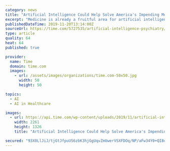 ```yaml
---
category: news
title: "Artificial Intelligence Could Help Solve America's Impending Mental Health Crisis"
excerpt: "Medicine is already a fruitful area for artificial intelligence; it has shown promise in diagnosing ... and chatbot that combines AI and principles from cognitive behavioral therapy—but it’ll probably be some five to 10 years before algorithms are ..."
publishedDateTime: 2019-11-20T13:14:00Z
sourceUrl: https://time.com/5727535/artificial-intelligence-psychiatry/
type: article
quality: 64
heat: 64
published: true

provider:
  name: Time
  domain: time.com
  images:
    - url: /assets/images/organizations/time.com-50x50.jpg
      width: 50
      height: 50

topics:
  - AI
  - AI in Healthcare

images:
  - url: https://api.time.com/wp-content/uploads/2019/11/artificial-intelligence-psychiatry.jpg
    width: 2261
    height: 1326
    title: "Artificial Intelligence Could Help Solve America's Impending Mental Health Crisis"

secured: "93X0LlJiJ/tjGtJfpuUS6zbK3hjGgUqvZmUwerVSXFDOq/NP/aFw34Y0+QI8o1dpDtoXkA/FAI85WbBthWDwa2opzAJRhjQqXDXPg/86XS6MI18sveZBOF2b+IZzJmxwYGpCJ7EVc9F4Cm/NQK5obqAxLjBeVoMI6lwTEnwPP6DYAf2J7UzrYn2kOlHmCTAqx0XRCzFVpem/3NekMqr3oqiEYSTW9mzBNFYX0Zjm/GAza6kW/amGu9ucNqEQ1WikRgPpZdB1/RCstf+WEhf0GA==;Fg79RP6uR4WRDg7ROGHd5A=="
---
```


